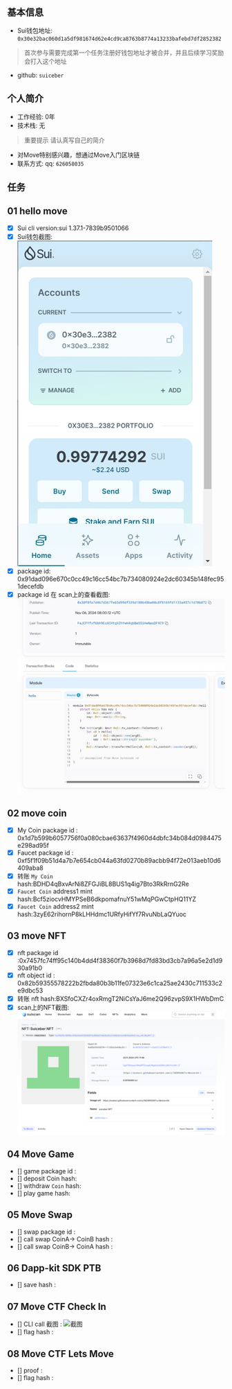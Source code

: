 ## 基本信息
- Sui钱包地址: `0x30e32bac060d1a5df981674d62e4cd9ca8763b8774a13233bafebd7df2852382`
> 首次参与需要完成第一个任务注册好钱包地址才被合并，并且后续学习奖励会打入这个地址
- github: `suiceber`

## 个人简介
- 工作经验: 0年
- 技术栈: 无
> 重要提示 请认真写自己的简介
- 对Move特别感兴趣，想通过Move入门区块链
- 联系方式: qq: `626058035` 

## 任务

##   01 hello move  
- [x] Sui cli version:sui 1.37.1-7839b9501066
- [x] Sui钱包截图: ![Sui钱包截图](./images/Sui钱包截图.png)
- [x] package id: 0x91dad096e670c0cc49c16cc54bc7b734080924e2dc60345b148fec951decefdb
- [x] package id 在 scan上的查看截图:![Scan截图](./images/Scan截图.png)

##   02 move coin
- [x] My Coin package id : 0x1d7b599b6057756f0a080cbae63637f4960d4dbfc34b084d0984475e298ad95f
- [X] Faucet package id : 0xf5f1f09b51d4a7b7e654cb044a63fd0270b89acbb94f72e013aeb10d6409aba8
- [x] 转账 `My Coin` hash:BDHD4qBxvArNi8ZFGJiBL8BUS1q4ig7Bto3RkRrnG2Re
- [X] `Faucet Coin` address1 mint hash:Bcf5ziocvHMYPSeB6dkpomafnuY51wMqPGwCtpHQ11YZ
- [X] `Faucet Coin` address2 mint hash:3zyE62rihornP8kLHHdmc1URfyHifYf7RvuNbLaQYuoc

##   03 move NFT
- [x] nft package id :0x7457fc74ff95c140b4dd4f38360f7b3968d7fd83bd3cb7a96a5e2d1d930a91b0
- [x] nft object id : 0x82b59355578222b2fbda80b3b11fe07323e6c1ca25ae2430c711533c2e9dbc53
- [x] 转账 nft  hash:BXSfoCXZr4oxRmgT2NiCsYaJ6me2Q96zvpS9X1HWbDmC
- [x] scan上的NFT截图:![Scan截图](./images/task3-Scan.png)

##   04 Move Game
- [] game package id :
- [] deposit Coin hash:
- [] withdraw `Coin` hash:
- [] play game hash:

##   05 Move Swap
- [] swap package id :
- [] call swap CoinA-> CoinB  hash :
- [] call swap CoinB-> CoinA  hash :

##   06 Dapp-kit SDK PTB
- [] save hash :

##   07 Move CTF Check In
- [] CLI call 截图 : ![截图](./images/你的图片地址)
- [] flag hash :

##   08 Move CTF Lets Move
- [] proof : 
- [] flag hash :
